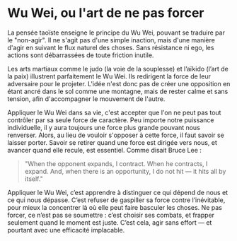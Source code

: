 # Wu Wei, ou l'art de ne pas forcer

La pensée taoïste enseigne le principe du Wu Wei, pouvant se traduire par le "non-agir". Il ne s'agit pas d'une simple inaction, mais d'une manière d'agir en suivant le flux naturel des choses. Sans résistance ni ego, les actions sont débarrassées de toute friction inutile.

Les arts martiaux comme le judo (la voie de la souplesse) et l’aïkido (l’art de la paix) illustrent parfaitement le Wu Wei. Ils redirigent la force de leur adversaire pour le projeter. L'idée n'est donc pas de créer une opposition en étant ancré dans le sol comme une montagne, mais de rester calme et sans tension, afin d'accompagner le mouvement de l'autre.

Appliquer le Wu Wei dans sa vie, c'est accepter que l'on ne peut pas tout contrôler par sa seule force de caractère. Peu importe notre puissance individuelle, il y aura toujours une force plus grande pouvant nous renverser. Alors, au lieu de vouloir s'opposer à cette force, il faut savoir se laisser porter. Savoir se retirer quand une force est dirigée vers nous, et avancer quand elle recule, est essentiel. Comme disait Bruce Lee :
> "When the opponent expands, I contract. When he contracts, I expand. And, when there is an opportunity, I do not hit — it hits all by itself."

Appliquer le Wu Wei, c’est apprendre à distinguer ce qui dépend de nous et ce qui nous dépasse. C’est refuser de gaspiller sa force contre l’inévitable, pour mieux la concentrer là où elle peut faire basculer les choses. Ne pas forcer, ce n’est pas se soumettre : c’est choisir ses combats, et frapper seulement quand le moment est juste. C’est cela, agir sans effort — et pourtant avec une efficacité implacable.
